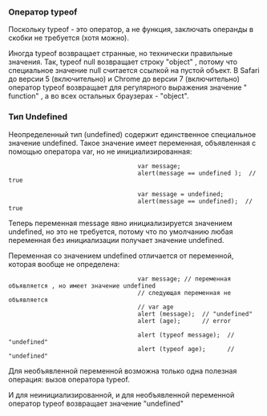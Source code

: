 ### Оператор typeof
Поскольку typeof - это оператор, а не функция, заключать операнды в скобки не требуется (хотя можно).  

Иногда typeof возвращает странные, но технически правильные значения. Так, typeof null возвращает строку "object" , потому что специальное значение null считается ссылкой на пустой объект. В Safari до версии 5 (включительно) и Chrome до версии 7 (включительно) оператор typeof возвращает для регулярного выражения значение " function" , а во всех остальных браузерах - "object".

### Тип Undefined
Неопределенный тип (undefined) содержит единственное специальное значение undefined. Такое значение имеет переменная, объявленная с помощью оператора var, но не инициализированная:

                                        var message;
                                        alert(message == undefined );  // true

                                        var message = undefined;
                                        alert(message == undefined);  // true

Теперь переменная message явно инициализируется значением undefined, но это не требуется, потому что по умолчанию любая переменная без инициализации получает значение undefined.

Переменная со значением undefined отличается от переменной, которая вообще не определена:  

                                        var message; // переменная объявляется , но имеет значение uпdefiпed
                                        // следующая переменная не объявляется
                                        // var age
                                        alert (message);  // "undefined"
                                        alert (age);      // error

                                        alert (typeof message);  // "uпdefiпed"
                                        alert (typeof age);      // "uпdefiпed"

Для необъявленной переменной возможна только одна полезная операция: вызов оператора typeof.

И для неинициализированной, и для необъявленной переменной оператор typeof возвращает значение "undefined"
